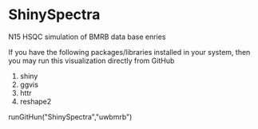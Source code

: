 # ShinySpectra
N15 HSQC simulation of BMRB data base enries

If you have the following packages/libraries installed in your system, then you may run this visualization directly from GitHub
1. shiny
2. ggvis
3. httr
4. reshape2

runGitHun("ShinySpectra","uwbmrb")
